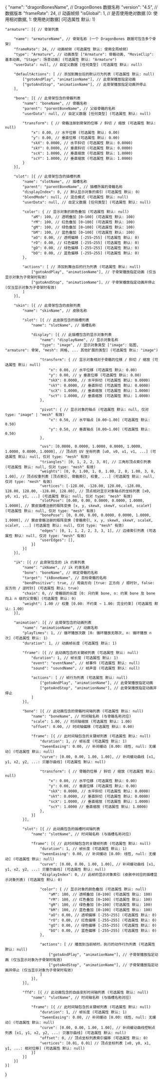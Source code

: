 {
    "name": "dragonBonesName", // DragonBones 数据名称
    "version": "4.5", // 数据版本
    "frameRate": 24, // 动画帧频
    "isGlobal": 1, // 是否使用绝对数据 [0: 使用相对数据, 1: 使用绝对数据] (可选属性 默认: 1)

    "armature": [{ // 骨架列表

        "name": "armatureName", // 骨架名称 (一个 DragonBones 数据可包含多个骨架)
        "frameRate": 24, // 动画帧频 (可选属性 默认: 使用全局帧频)
        "type": "Armature", // 动画类型 ["Armature": 骨骼动画, "MovieClip": 基本动画, "Stage": 场景动画] (可选属性 默认: "Armature")
        "userData": null, // 自定义数据 [任何类型] (可选属性 默认: null)

        "defaultActions": [ // 添加到舞台后的默认行为列表 (可选属性 默认: null)
            ["gotoAndPlay", "animationName"], // 此骨架播放指定动画
            ["gotoAndStop", "animationName"], // 此骨架播放指定动画并停止
        ],

        "bone": [{ // 此骨架包含的骨骼列表
            "name": "boneName", // 骨骼名称
            "parent": "parentBoneName", // 父级骨骼的名称
            "userData": null, // 自定义数据 [任何类型] (可选属性 默认: null)

            "transform": { // 骨骼注册到骨架的位移 / 斜切 / 缩放 (可选属性 默认: null)
                "x": 0.00, // 水平位移 (可选属性 默认: 0.00)
                "y": 0.00, // 垂直位移 (可选属性 默认: 0.00)
                "skX": 0.0000, // 水平斜切 (可选属性 默认: 0.0000)
                "skY": 0.0000, // 垂直斜切 (可选属性 默认: 0.0000)
                "scX": 1.0000, // 垂直缩放 (可选属性 默认: 1.0000)
                "scY": 1.0000, // 垂直缩放 (可选属性 默认: 1.0000)
            }
        }],

        "slot": [{ // 此骨架包含的插槽列表
            "name": "slotName", // 插槽名称
            "parent": "parentBoneName", // 插槽所属的骨骼名称
            "displayIndex": 0, // 默认显示对象的索引 (可选属性 默认: 0)
            "blendMode": null, // 混合模式 (可选属性 默认: null)
            "userData": null, // 自定义数据 [任何类型] (可选属性 默认: null)

            "color": { // 显示对象的颜色叠加 (可选属性 默认: null)
                "aM": 100, // 透明叠加 [0~100] (可选属性 默认: 100)
                "rM": 100, // 红色叠加 [0~100] (可选属性 默认: 100)
                "gM": 100, // 绿色叠加 [0~100] (可选属性 默认: 100)
                "bM": 100, // 蓝色叠加 [0~100] (可选属性 默认: 100)
                "aO": 0.00, // 透明偏移 [-255~255] (可选属性 默认: 0)
                "rO": 0.00, // 红色偏移 [-255~255] (可选属性 默认: 0)
                "gO": 0.00, // 绿色偏移 [-255~255] (可选属性 默认: 0)
                "bO": 0.00, // 蓝色偏移 [-255~255] (可选属性 默认: 0)
            },

            "actions": [ // 添加到舞台后的行为列表 (可选属性 默认: null)
                ["gotoAndPlay", "animationName"], // 子骨架播放指定动画 (仅当显示对象为子骨架时有效)
                ["gotoAndStop", "animationName"], // 子骨架播放指定动画并停止 (仅当显示对象为子骨架时有效)
            ]
        }],

        "skin": [{ // 此骨架包含的皮肤列表
            "name": "skinName", // 皮肤名称

            "slot": [{ // 此皮肤包含的插槽列表
                "name": "slotName", // 插槽名称

                "display": [{ // 此插槽包含的显示对象列表
                    "name": "displayName", // 显示对象名称
                    "type": "image", // 显示对象类型 ["image": 贴图, "armature": 骨架, "mesh": 网格, ... 其他扩展的类型] (可选属性 默认: "image")

                    "transform": { // 显示对象相对于骨骼的位移 / 斜切 / 缩放 (可选属性 默认: null)
                        "x": 0.00, // 水平位移 (可选属性 默认: 0.00)
                        "y": 0.00, // y 垂直位移 (可选属性 默认: 0.00)
                        "skX": 0.0000, // 水平斜切 (可选属性 默认: 0.0000)
                        "skY": 0.0000, // 垂直斜切 (可选属性 默认: 0.0000)
                        "scX": 1.0000, // 垂直缩放 (可选属性 默认: 1.0000)
                        "scY": 1.0000, // 垂直缩放 (可选属性 默认: 1.0000)
                    },

                    "pivot": { // 显示对象的轴点 (可选属性 默认: null, 仅对 type: "image" | "mesh" 有效)
                        "x": 0.50, // 水平轴点 [0.00~1.00] (可选属性 默认: 0.50)
                        "y": 0.50, // 垂直轴点 [0.00~1.00] (可选属性 默认: 0.50)
                    },

                    "uvs": [0.0000, 0.0000, 1.0000, 0.0000, 1.0000, 1.0000, 0.0000, 1.0000], // 顶点的 UV 坐标列表 [u0, v0, u1, v1, ...] (可选属性 默认: null, 仅对 type: "mesh" 有效)
                    "triangles": [0, 1, 2, 2, 3, 0], // 三角形顶点索引列表 (可选属性 默认: null, 仅对 type: "mesh" 有效)
                    "weights": [0, 0, 1.00, 1, 0, 1.00, 2, 0, 1.00, 3, 0, 1.00], // 顶点权重列表 [顶点索引, 骨骼索引, 权重, ...] (可选属性 默认: null, 仅对 type: "mesh" 有效)
                    "vertices": [-128.00, -128.00, 128.00, -128.00, 128.00, 128.00, -128.00, 128.00], // 顶点相对显示对象轴点的坐标列表 [x0, y0, x1, y1, ...] (可选属性 默认: null, 仅对 type: "mesh" 有效)
                    "slotPose": [0.00, 0.00, 0.0000, 0.0000, 1.0000, 1.0000], // 蒙皮插槽注册的矩阵变换 [x, y, skewX, skewY, scaleX, scaleY]  (可选属性 默认: null, 仅对 type: "mesh" 有效)
                    "bonePose": [0, 0.00, 0.00, 0.0000, 0.0000, 1.0000, 1.0000], // 蒙皮骨骼注册的矩阵变换 [骨骼索引, x, y, skewX, skewY, scaleX, scaleY, ...] (可选属性 默认: null, 仅对 type: "mesh" 有效)
                    "edges": [0, 1, 1, 2, 2, 3, 3, 1], // 边缘索引列表 (可选属性 默认: null, 仅对 type: "mesh" 有效)
                    "userEdges": [],
                }]
            }]
        }],

        "ik": [{ // 此骨架包含的 ik 约束列表
            "name": "ikName", // ik 约束名称
            "bone": "boneName", // 绑定骨骼的名称
            "target": "ikBoneName", // 目标骨骼的名称
            "bendPositive": true, // 弯曲方向 [true: 正方向 / 顺时针, false: 反方向 / 逆时针] (可选属性 默认: true)
            "chain": 0, // 骨骼链的长度 [0: 只约束 bone, n: 约束 bone 及 bone 向上 n 级的父骨骼] (可选属性 默认: 0)
            "weight": 1.00 // 权重 [0.00: 不约束 ~ 1.00: 完全约束] (可选属性 默认: 1.00)
        }],

        "animation": [{ // 此骨架包含的动画列表
            "name": "animationName", // 动画名称
            "playTimes": 1, // 循环播放次数 [0: 循环播放无限次, n: 循环播放 n 次] (可选属性 默认: 1)
            "duration": 1, // 动画帧长度 (可选属性 默认: 1)

            "frame": [{ // 此动画包含的关键帧列表 (可选属性 默认: null)
                "duration": 1, // 帧长度 (可选属性 默认: 1)
                "event": "eventName", // 帧事件 (可选属性 默认: null)
                "sound": "soundName", // 帧声音 (可选属性 默认: null)

                "actions": [ // 帧行为列表 (可选属性 默认: null)
                    ["gotoAndPlay", "animationName"], // 此骨架播放指定动画
                    ["gotoAndStop", "animationName"], // 此骨架播放指定动画并停止
                ]
            }],

            "bone": [{ // 此动画包含的骨骼时间轴列表 (可选属性 默认: null)
                "name": "boneName", // 时间轴名称 (与骨骼名称对应)
                "scale": 1.00, // 时间轴缩放 (可选属性 默认: 1.00)
                "offset": 0.00, // 时间轴偏移 (可选属性 默认: 0.00)

                "frame": [{ // 此时间轴包含的关键帧列表 (可选属性 默认: null)
                    "duration": 1, // 帧长度 (可选属性 默认: 1)
                    "tweenEasing": 0.00, // 补间缓动 [0.00: 线性, null: 无缓动] (可选属性 默认: null)
                    "curve": [0.00, 0.00, 1.00, 1.00], // 补间缓动曲线 [x1, y1, x2, y2, ...: 贝塞尔曲线] (可选属性 默认: null)

                    "transform": { // 骨骼的位移 / 斜切 / 缩放 (可选属性 默认: null)
                        "x": 0.00, // 水平位移 (可选属性 默认: 0.00)
                        "y": 0.00, // 垂直位移 (可选属性 默认: 0.00)
                        "skX": 0.0000, // 水平斜切 (可选属性 默认: 0.0000)
                        "skY": 0.0000, // 垂直斜切 (可选属性 默认: 0.0000)
                        "scX": 1.0000, // 垂直缩放 (可选属性 默认: 1.0000)
                        "scY": 1.0000 // 垂直缩放 (可选属性 默认: 1.0000)
                    },
                }]
            }],

            "slot": [{ // 此动画包含的插槽时间轴列表
                "name": "slotName", // 时间轴名称 (与插槽名称对应)

                "frame": [{ // 此时间轴包含的关键帧列表 (可选属性 默认: null)
                    "duration": 1, // 帧长度 (可选属性 默认: 1)
                    "tweenEasing": 0.00, // 补间缓动 [0.00: 线性, null: 无缓动] (可选属性 默认: null)
                    "curve": [0.00, 0.00, 1.00, 1.00], // 补间缓动曲线 [x1, y1, x2, y2, ...: 贝塞尔曲线] (可选属性 默认: null)
                    "displayIndex": 0, // 此帧的显示对象索引 (皮肤中对应的插槽显示对象列表) (可选属性 默认: 0)

                    "color": { // 显示对象的颜色叠加 (可选属性 默认: null)
                        "aM": 100, // 透明叠加 [0~100] (可选属性 默认: 100)
                        "rM": 100, // 红色叠加 [0~100] (可选属性 默认: 100)
                        "gM": 100, // 绿色叠加 [0~100] (可选属性 默认: 100)
                        "bM": 100, // 蓝色叠加 [0~100] (可选属性 默认: 100)
                        "aO": 0.00, // 透明偏移 [-255~255] (可选属性 默认: 0)
                        "rO": 0.00, // 红色偏移 [-255~255] (可选属性 默认: 0)
                        "gO": 0.00, // 绿色偏移 [-255~255] (可选属性 默认: 0)
                        "bO": 0.00, // 蓝色偏移 [-255~255] (可选属性 默认: 0)
                    },

                    "actions": [ // 播放到当前帧时，执行的动作行为列表 (可选属性 默认: null)
                        ["gotoAndPlay", "animationName"], // 子骨架播放指定动画 (仅当显示对象为子骨架时有效)
                        ["gotoAndStop", "animationName"], // 子骨架播放指定动画并停止 (仅当显示对象为子骨架时有效)
                    ]
                }],
            }],

            "ffd": [{ // 此动画包含的自由变形时间轴列表 (可选属性 默认: null)
                "name": "slotName", // 时间轴名称 (与插槽名称对应)

                "frame": [{ // 此时间轴包含的关键帧列表 (可选属性 默认: null)
                    "duration": 1, // 帧长度 (可选属性 默认: 1)
                    "tweenEasing": 0.00, // 补间缓动 [0.00: 线性, null: 无缓动] (可选属性 默认: null)
                    "curve": [0.00, 0.00, 1.00, 1.00], // 补间缓动曲线控制点列表 [x1, y1, x2, y2, ...: 贝塞尔曲线] (可选属性 默认: null)
                    "offset": 0, // 顶点坐标列表索引偏移 (可选属性 默认: 0)
                    "vertices": [0.01, 0.01] // 顶点坐标列表 [x0, y0, x1, y1, ...: 相对位移] (可选属性 默认: null)
                }]
            }]
        }]
    }]
}